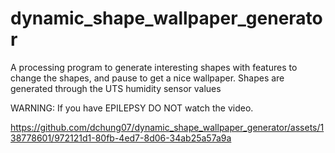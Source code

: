 # dynamic_shape_wallpaper_generator
A processing program to generate interesting shapes with features to change the shapes, and pause to get a nice wallpaper.
Shapes are generated through the UTS humidity sensor values

WARNING: If you have EPILEPSY DO NOT watch the video.



https://github.com/dchung07/dynamic_shape_wallpaper_generator/assets/138778601/972121d1-80fb-4ed7-8d06-34ab25a57a9a


